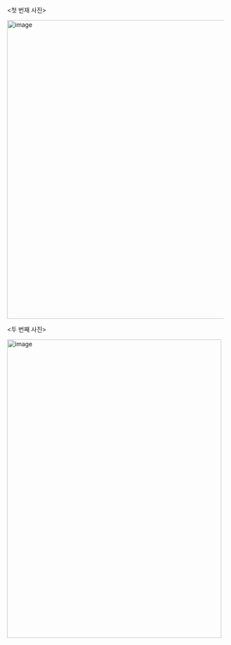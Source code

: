 <첫 번재 사진>


<img width="563" height="694" alt="image" src="https://github.com/user-attachments/assets/4e70789e-ca06-4d13-a603-b346edf44b0a" />



<두 번째 사진>


<img width="498" height="694" alt="image" src="https://github.com/user-attachments/assets/c82f8e17-920f-4bb1-ab82-3d66570cec36" />
